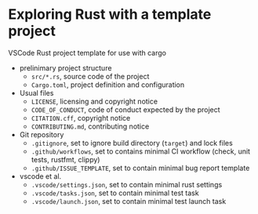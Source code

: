 # Exploring Rust with a template project

VSCode Rust project template for use with cargo

- prelinimary project structure
  - `src/*.rs`, source code of the project
  - `Cargo.toml`, project definition and configuration
- Usual files
  - `LICENSE`, licensing and copyright notice
  - `CODE_OF_CONDUCT`, code of conduct expected by the project
  - `CITATION.cff`, copyright notice
  - `CONTRIBUTING.md`, contributing notice
- Git repository
  - `.gitignore`, set to ignore build directory (`target`) and lock files
  - `.github/workflows`, set to contains minimal CI workflow (check, unit tests, rustfmt, clippy)
  - `.github/ISSUE_TEMPLATE`, set to contain minimal bug report template
- vscode et al.
  - `.vscode/settings.json`, set to contain minimal rust settings
  - `.vscode/tasks.json`, set to contain minimal test task
  - `.vscode/launch.json`, set to contain minimal test launch task
